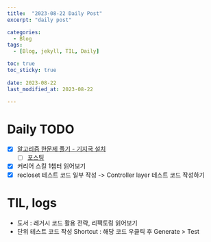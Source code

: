 ```yaml
---
title:  "2023-08-22 Daily Post"
excerpt: "daily post"

categories:
  - Blog
tags:
  - [Blog, jekyll, TIL, Daily]

toc: true
toc_sticky: true
 
date: 2023-08-22
last_modified_at: 2023-08-22

---
```


# Daily TODO

- [x] [알고리즘 한문제 풀기 - 기지국 설치](https://www.acmicpc.net/step)
	- [ ] [포스팅](https://yelm-212.github.io/algorithm_codes/programmers-129812)
- [x] 커리어 스킬 1챕터 읽어보기
- [x] recloset 테스트 코드 일부 작성 -> Controller layer 테스트 코드 작성하기

# TIL, logs

- 도서 : 레거시 코드 활용 전략, 리팩토링 읽어보기
- 단위 테스트 코드 작성 Shortcut : 해당 코드 우클릭 후 Generate > Test